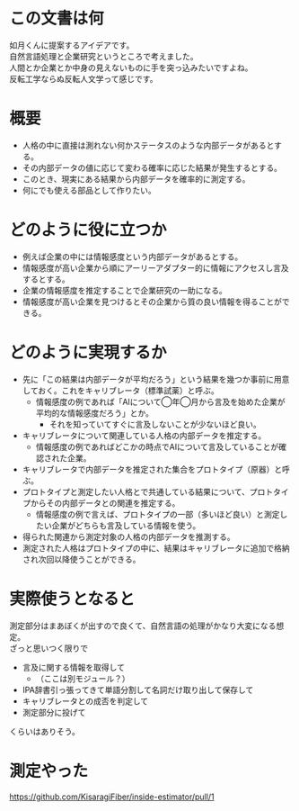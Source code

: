 # この文書は何

如月くんに提案するアイデアです。  
自然言語処理と企業研究というところで考えました。  
人間とか企業とか中身の見えないものに手を突っ込みたいですよね。  
反転工学ならぬ反転人文学って感じです。

# 概要

- 人格の中に直接は測れない何かステータスのような内部データがあるとする。
- その内部データの値に応じて変わる確率に応じた結果が発生するとする。
- このとき、現実にある結果から内部データを確率的に測定する。
- 何にでも使える部品として作りたい。

# どのように役に立つか

- 例えば企業の中には情報感度という内部データがあるとする。
- 情報感度が高い企業から順にアーリーアダプター的に情報にアクセスし言及するとする。
- 企業の情報感度を推定することで企業研究の一助になる。
- 情報感度が高い企業を見つけるとその企業から質の良い情報を得ることができる。

# どのように実現するか

- 先に「この結果は内部データが平均だろう」という結果を幾つか事前に用意しておく。これをキャリブレータ（標準試薬）と呼ぶ。
  - 情報感度の例であれば「AIについて◯年◯月から言及を始めた企業が平均的な情報感度だろう」とか。
    - それを知っていてすぐに言及しないことが少ないほど良い。
- キャリブレータについて関連している人格の内部データを推定する。
  - 情報感度の例であればどこかの時点でAIについて言及していることが確認された企業。
- キャリブレータで内部データを推定された集合をプロトタイプ（原器）と呼ぶ。
- プロトタイプと測定したい人格とで共通している結果について、プロトタイプからその内部データとの関連を推定する。
  - 情報感度の例で言えば、プロトタイプの一部（多いほど良い）と測定したい企業がどちらも言及している情報を使う。
- 得られた関連から測定対象の人格の内部データを推測する。
- 測定された人格はプロトタイプの中に、結果はキャリブレータに追加で格納され次回以降使うことができる。

# 実際使うとなると

測定部分はまあぼくが出すので良くて、自然言語の処理がかなり大変になる想定。  
ざっと思いつく限りで

- 言及に関する情報を取得して
  - （ここは別モジュール？）
- IPA辞書引っ張ってきて単語分割して名詞だけ取り出して保存して
- キャリブレータとの成否を判定して
- 測定部分に投げて

くらいはありそう。

# 測定やった

https://github.com/KisaragiFiber/inside-estimator/pull/1
